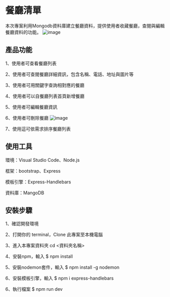 # 餐廳清單
本次專案利用Mongodb資料庫建立餐廳資料，提供使用者收藏餐廳，查閱與編輯餐廳資料的功能。
![image](https://user-images.githubusercontent.com/86180743/125995027-a29ac111-e5d5-4a9f-b788-c8ecc3df0151.png)





## 產品功能
1、使用者可查看餐廳列表

2、使用者可查閱餐廳詳細資訊，包含名稱、電話、地址與圖片等

3、使用者可用關鍵字查詢相對應的餐廳

4、使用者可以自餐廳列表首頁新增餐廳

5、使用者可編輯餐廳資訊

6、使用者可刪除餐廳
![image](https://user-images.githubusercontent.com/86180743/125239877-e32e0c00-e31b-11eb-82cb-d754c29ea4f9.png)

7、使用這可依需求排序餐廳列表

## 使用工具
環境：Visual Studio Code、Node.js

框架：bootstrap、Express

模板引擎：Express-Handlebars

資料庫：MangoDB


## 安裝步驟
1、確認開發環境

2、打開你的 terminal，Clone 此專案至本機電腦

3、進入本專案資料夾 cd <資料夾名稱>

4、安裝npm，輸入 $ npm install

5、安裝nodemon套件，輸入 $ npm install -g nodemon

6、安裝模板引擎，輸入 $ npm i express-handlebars

6、執行檔案 $ npm run dev
